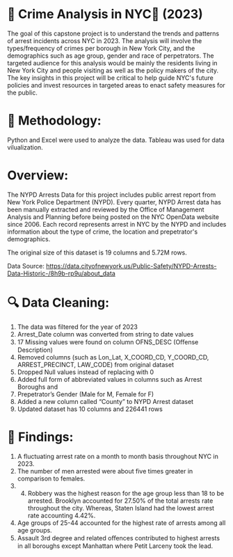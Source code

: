 
# 👮 Crime Analysis in NYC🗽 (2023)
The goal of this capstone project is to understand the trends and patterns of
arrest incidents across NYC in 2023. The analysis will involve the types/frequency of
crimes per borough in New York City, and the demographics such as age group,
gender and race of perpetrators. The targeted audience for this analysis would be
mainly the residents living in New York City and people visiting as well as the policy
makers of the city. The key insights in this project will be critical to help guide NYC's
future policies and invest resources in targeted areas to enact safety measures for the
public.

# 📰 Methodology:
Python and Excel were used to analyze the data.
Tableau was used for data vilualization.

# Overview:
The NYPD Arrests Data for this project includes public arrest report from New York Police Department (NYPD). Every quarter, NYPD Arrest data has been manually extracted and reviewed by the Office of Management Analysis and Planning before being posted on the NYC OpenData website since 2006. 
Each record represents arrest in NYC by the NYPD and includes information about the type of crime, the location and prepetrator's demographics.

The original size of this dataset is 19 columns and 5.72M rows.

Data Source: https://data.cityofnewyork.us/Public-Safety/NYPD-Arrests-Data-Historic-/8h9b-rp9u/about_data

# 🔍 Data Cleaning:
1. The data was filtered for the year of 2023
2. Arrest_Date column was converted from string to date values
3. 17 Missing values were found on column OFNS_DESC (Oﬀense Description)
4. Removed columns (such as Lon_Lat, X_COORD_CD, Y_COORD_CD,
   ARREST_PRECINCT, LAW_CODE) from original dataset
6. Dropped Null values instead of replacing with 0
7. Added full form of abbreviated values in columns such as Arrest Boroughs and
8. Prepetrator’s Gender (Male for M, Female for F)
9. Added a new column called “County” to NYPD Arrest dataset
10. Updated dataset has 10 columns and 226441 rows

# 📁 Findings:
1. A fluctuating arrest rate on a month to month basis throughout NYC in 2023.
2. The number of men arrested were about five times greater in comparison to
females.
3. 4. Robbery was the highest reason for the age group less than 18 to be arrested.
Brooklyn accounted for 27.50% of the total arrests rate throughout the city.
Whereas, Staten Island had the lowest arrest rate accounting 4.42%.
5. Age groups of 25-44 accounted for the highest rate of arrests among all age
groups.
6. Assault 3rd degree and related oﬀences contributed to highest arrests in all
boroughs except Manhattan where Petit Larceny took the lead.
